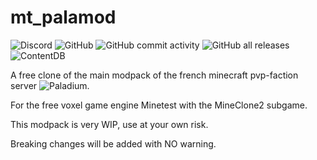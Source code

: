 # mt_palamod
![Discord](https://img.shields.io/discord/816629552897196074)
![GitHub](https://img.shields.io/github/license/minetest-palamod/palamod)
![GitHub commit activity](https://img.shields.io/github/commit-activity/m/minetest-palamod/palamod)
![GitHub all releases](https://img.shields.io/github/downloads/minetest-palamod/palamod/total)
![ContentDB](https://content.minetest.net/packages/minetest-palamod/palamod/shields/title/)


A free clone of the main modpack of the french minecraft pvp-faction server ![Paladium](https://www.paladium-pvp.fr/).

For the free voxel game engine Minetest with the MineClone2 subgame.

This modpack is very WIP, use at your own risk.

Breaking changes will be added with NO warning.
